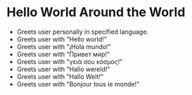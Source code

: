 # Hello World Around the World

* Greets user personally in specified language.
* Greets user with "Hello world!"
* Greets user with "¡Hola mundo!"
* Greets user with "Привет мир!"
* Greets user with "γειά σου κόσμος!"
* Greets user with "Hallo wereld!"
* Greets user with "Hallo Welt!"
* Greets user with "Bonjour tous le monde!"
